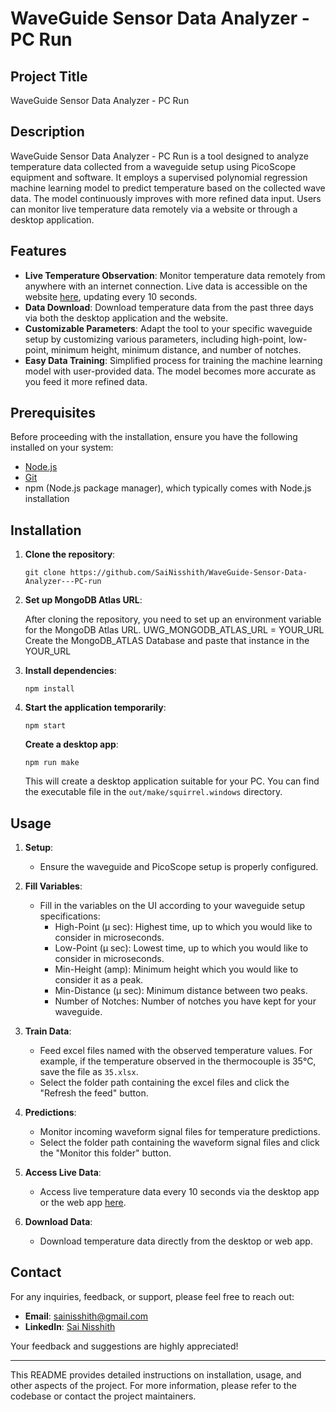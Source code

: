 # WaveGuide Sensor Data Analyzer - PC Run

## Project Title
WaveGuide Sensor Data Analyzer - PC Run

## Description
WaveGuide Sensor Data Analyzer - PC Run is a tool designed to analyze temperature data collected from a waveguide setup using PicoScope equipment and software. It employs a supervised polynomial regression machine learning model to predict temperature based on the collected wave data. The model continuously improves with more refined data input. Users can monitor live temperature data remotely via a website or through a desktop application.

## Features
- **Live Temperature Observation**: Monitor temperature data remotely from anywhere with an internet connection. Live data is accessible on the website [here](https://wda-e03r.onrender.com/), updating every 10 seconds.
- **Data Download**: Download temperature data from the past three days via both the desktop application and the website.
- **Customizable Parameters**: Adapt the tool to your specific waveguide setup by customizing various parameters, including high-point, low-point, minimum height, minimum distance, and number of notches.
- **Easy Data Training**: Simplified process for training the machine learning model with user-provided data. The model becomes more accurate as you feed it more refined data.

## Prerequisites
Before proceeding with the installation, ensure you have the following installed on your system:
- [Node.js](https://nodejs.org/)
- [Git](https://git-scm.com/)
- npm (Node.js package manager), which typically comes with Node.js installation

## Installation
1. **Clone the repository**:
    ```
    git clone https://github.com/SaiNisshith/WaveGuide-Sensor-Data-Analyzer---PC-run
    ```
2. **Set up MongoDB Atlas URL**:

    After cloning the repository, you need to set up an environment variable for the MongoDB Atlas URL.
        UWG_MONGODB_ATLAS_URL = YOUR_URL 
   Create the MongoDB_ATLAS Database and paste that instance in the YOUR_URL
4. **Install dependencies**:
    ```
    npm install
    ```

3. **Start the application temporarily**:
    ```
    npm start
    ```
   **Create a desktop app**:
    ```
    npm run make
    ```
   This will create a desktop application suitable for your PC. You can find the executable file in the `out/make/squirrel.windows` directory.


## Usage
1. **Setup**:
   - Ensure the waveguide and PicoScope setup is properly configured.

2. **Fill Variables**:
   - Fill in the variables on the UI according to your waveguide setup specifications:
     - High-Point (µ sec): Highest time, up to which you would like to consider in microseconds.
     - Low-Point (µ sec): Lowest time, up to which you would like to consider in microseconds.
     - Min-Height (amp): Minimum height which you would like to consider it as a peak.
     - Min-Distance (µ sec): Minimum distance between two peaks.
     - Number of Notches: Number of notches you have kept for your waveguide.

3. **Train Data**:
   - Feed excel files named with the observed temperature values. For example, if the temperature observed in the thermocouple is 35°C, save the file as `35.xlsx`.
   - Select the folder path containing the excel files and click the "Refresh the feed" button.

4. **Predictions**:
   - Monitor incoming waveform signal files for temperature predictions.
   - Select the folder path containing the waveform signal files and click the "Monitor this folder" button.

5. **Access Live Data**:
   - Access live temperature data every 10 seconds via the desktop app or the web app [here](https://wda-e03r.onrender.com/).

6. **Download Data**:
   - Download temperature data directly from the desktop or web app.

## Contact
For any inquiries, feedback, or support, please feel free to reach out:

- **Email**: [sainisshith@gmail.com](mailto:sainisshith@gmail.com)
- **LinkedIn**: [Sai Nisshith](https://www.linkedin.com/in/sai-nisshith-51a381237/)

Your feedback and suggestions are highly appreciated!

---

This README provides detailed instructions on installation, usage, and other aspects of the project. For more information, please refer to the codebase or contact the project maintainers.
